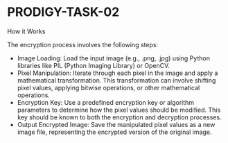 # PRODIGY-TASK-02

How it Works

The encryption process involves the following steps:

- Image Loading: Load the input image (e.g., .png, .jpg) using Python libraries like PIL (Python Imaging Library) or OpenCV.
- Pixel Manipulation: Iterate through each pixel in the image and apply a mathematical transformation. This transformation can involve shifting pixel values, applying bitwise operations, or other mathematical operations.
- Encryption Key: Use a predefined encryption key or algorithm parameters to determine how the pixel values should be modified. This key should be known to both the encryption and decryption processes.
- Output Encrypted Image: Save the manipulated pixel values as a new image file, representing the encrypted version of the original image.
